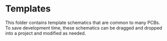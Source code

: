 # Templates
This folder contains template schematics that are common to many PCBs. To save development time, these schematics can be dragged and dropped into a project and modified as needed.
